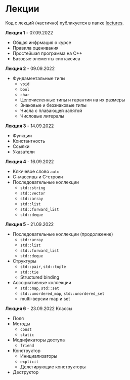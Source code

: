 # Лекции

Код с лекций (частично) публикуется в папке [lectures](/lectures).

**Лекция 1** - 07.09.2022
- Общая инфрмация о курсе
- Правила оценивания
- Простейшая программа на C++
- Базовые элементы синтаксиса

**Лекция 2** - 09.09.2022
- Фундаментальные типы
  - `void`
  - `bool`
  - `char`
  - Целочисленные типы и гарантии на их размеры
  - Знаковые и беззнаковые типы
  - Числа с плавающей запятой
  - Числовые литералы

**Лекция 3** - 14.09.2022
- Функции
- Константность
- Ссылки
- Указатели

**Лекция 4** - 16.09.2022
- Ключевое слово `auto`
- С-массивы и C-строки
- Последовательные коллекции
  - `std::string`
  - `std::vector`
  - `std::array`
  - `std::list`
  - `std::forward_list`
  - `std::deque`

**Лекция 5** - 21.09.2022
- Последовательные коллекции (продолжение)
  - `std::array`
  - `std::list`
  - `std::forward_list`
  - `std::deque`
- Структуры
  - `std::pair`, `std::tuple`
  - `std::tie`
  - Structured binding
- Ассоциативные коллекции
  - `std::map`, `std::set`
  - `std::unordered_map`, `std::unordered_set`
  - multi-версии map и set

**Лекция 6** - 23.09.2022
Классы
- Поля
- Методы
  - `const`
  - `static`
- Модификаторы доступа
  - `friend`
- Конструктор
  - Инициализаторы
  - `explicit`
  - Делегирующие конструкторы
- Деструктор
